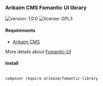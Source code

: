 ### Arikaim CMS Fomantic UI library
![version: 1.0.0](https://img.shields.io/github/release/arikaim/fomantic-library.svg)
![license: GPL3](https://img.shields.io/badge/License-GPLv3-blue.svg)

#### Requirements 
  * [Arikaim CMS](https://github.com/arikaim/arikaim)

More details about [Fomantic-UI](https://github.com/fomantic/Fomantic-UI)

#### Install
```bash

composer require arikaim/fomantic-library

```
